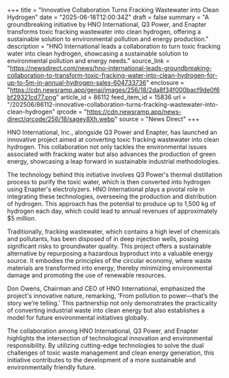 +++
title = "Innovative Collaboration Turns Fracking Wastewater into Clean Hydrogen"
date = "2025-06-18T12:00:34Z"
draft = false
summary = "A groundbreaking initiative by HNO International, Q3 Power, and Enapter transforms toxic fracking wastewater into clean hydrogen, offering a sustainable solution to environmental pollution and energy production."
description = "HNO International leads a collaboration to turn toxic fracking water into clean hydrogen, showcasing a sustainable solution to environmental pollution and energy needs."
source_link = "https://newsdirect.com/news/hno-international-leads-groundbreaking-collaboration-to-transform-toxic-fracking-water-into-clean-hydrogen-for-up-to-5m-in-annual-hydrogen-sales-604733736"
enclosure = "https://cdn.newsramp.app/genai/images/256/18/2da8f34f000bacf9de0f6bf29321cd77.png"
article_id = 86112
feed_item_id = 15836
url = "/202506/86112-innovative-collaboration-turns-fracking-wastewater-into-clean-hydrogen"
qrcode = "https://cdn.newsramp.app/news-direct/qrcode/256/18/sagey8Xh.webp"
source = "News Direct"
+++

<p>HNO International, Inc., alongside Q3 Power and Enapter, has launched an innovative project aimed at converting toxic fracking wastewater into clean hydrogen. This collaboration not only tackles the environmental issues associated with fracking water but also advances the production of green energy, showcasing a leap forward in sustainable industrial methodologies.</p><p>The technology behind this initiative involves Q3 Power's thermal distillation process to purify the toxic water, which is then converted into hydrogen using Enapter's electrolyzers. HNO International plays a pivotal role in integrating these technologies, overseeing the production and distribution of hydrogen. This approach has the potential to produce up to 1,500 kg of hydrogen each day, which could lead to annual revenues of approximately $5 million.</p><p>Traditionally, fracking wastewater, which contains a high level of chemicals and pollutants, has been disposed of in deep injection wells, posing significant risks to groundwater quality. This project offers a sustainable alternative by repurposing a hazardous byproduct into a valuable energy source. It embodies the principles of the circular economy, where waste materials are transformed into energy, thereby minimizing environmental damage and promoting the use of renewable resources.</p><p>Don Owens, Chairman and CEO of HNO International, emphasized the project's innovative nature, remarking, 'From pollution to power—that’s the story we’re telling.' This partnership not only demonstrates the practicality of converting industrial waste into clean energy but also establishes a model for future environmental initiatives globally.</p><p>The collaboration among HNO International, Q3 Power, and Enapter highlights the intersection of technological innovation and environmental responsibility. By utilizing cutting-edge technologies to solve the dual challenges of toxic waste management and clean energy generation, this initiative contributes to the development of a more sustainable and environmentally friendly future.</p>